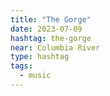 ```yaml
---
title: "The Gorge"
date: 2023-07-09
hashtag: the-gorge
near: Columbia River
type: hashtag
tags:
  - music
---
```

